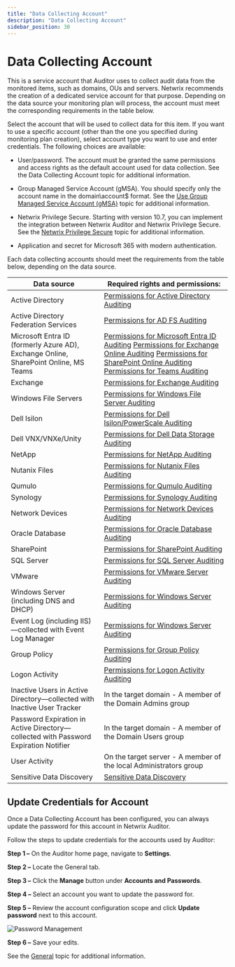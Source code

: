 ```yaml
---
title: "Data Collecting Account"
description: "Data Collecting Account"
sidebar_position: 30
---
```


# Data Collecting Account

This is a service account that Auditor uses to collect audit data from the monitored items, such as
domains, OUs and servers. Netwrix recommends the creation of a dedicated service account for that
purpose. Depending on the data source your monitoring plan will process, the account must meet the
corresponding requirements in the table below.

Select the account that will be used to collect data for this item. If you want to use a specific
account (other than the one you specified during monitoring plan creation), select account type you
want to use and enter credentials. The following choices are available:

- User/password. The account must be granted the same permissions and access rights as the default
  account used for data collection. See the Data Collecting Account topic for additional
  information.
- Group Managed Service Account (gMSA). You should specify only the account name in the
  domain\account$ format. See the
  [Use Group Managed Service Account (gMSA)](/docs/auditor/10.8/requirements/gmsa.md) topic for additional
  information.
- Netwrix Privilege Secure. Starting with version 10.7, you can implement the integration between
  Netwrix Auditor and Netwrix Privilege Secure. See the
  [Netwrix Privilege Secure](/docs/auditor/10.8/admin/settings/privilegesecure.md) topic for additional information.

- Application and secret for Microsoft 365 with modern authentication.

Each data collecting accounts should meet the requirements from the table below, depending on the
data source.

| Data source                                                                          | Required rights and permissions:                                                                                                                                                                                                                                                                                                                                                                                                   |
| ------------------------------------------------------------------------------------ | ---------------------------------------------------------------------------------------------------------------------------------------------------------------------------------------------------------------------------------------------------------------------------------------------------------------------------------------------------------------------------------------------------------------------------------- |
| Active Directory                                                                     | [Permissions for Active Directory Auditing](/docs/auditor/10.8/configuration/activedirectory/permissions.md)                                                                                                                                                                                                                                                                                                                                    |
| Active Directory Federation Services                                                 | [Permissions for AD FS Auditing](/docs/auditor/10.8/configuration/activedirectoryfederatedservices/permissions.md)                                                                                                                                                                                                                                                                                                                              |
| Microsoft Entra ID (formerly Azure AD), Exchange Online, SharePoint Online, MS Teams | [Permissions for Microsoft Entra ID Auditing](/docs/auditor/10.8/configuration/microsoft365/microsoftentraid/permissions/permissions.md) [Permissions for Exchange Online Auditing](/docs/auditor/10.8/configuration/microsoft365/exchangeonline/permissions.md) [Permissions for SharePoint Online Auditing ](/docs/auditor/10.8/configuration/microsoft365/sharepointonline/permissions/permissions.md) [Permissions for Teams Auditing](/docs/auditor/10.8/configuration/microsoft365/teams/permissions/permissions.md) |
| Exchange                                                                             | [Permissions for Exchange Auditing](/docs/auditor/10.8/configuration/exchange/permissions.md)                                                                                                                                                                                                                                                                                                                                                   |
| Windows File Servers                                                                 | [Permissions for Windows File Server Auditing](/docs/auditor/10.8/configuration/fileservers/windows/permissions.md)                                                                                                                                                                                                                                                                                                                             |
| Dell Isilon                                                                          | [Permissions for Dell Isilon/PowerScale Auditing](/docs/auditor/10.8/configuration/fileservers/dellisilon/permissions.md)                                                                                                                                                                                                                                                                                                                       |
| Dell VNX/VNXe/Unity                                                                  | [Permissions for Dell Data Storage Auditing](/docs/auditor/10.8/configuration/fileservers/delldatastorage/permissions.md)                                                                                                                                                                                                                                                                                                                       |
| NetApp                                                                               | [Permissions for NetApp Auditing](/docs/auditor/10.8/configuration/fileservers/netappcmode/permissions.md)                                                                                                                                                                                                                                                                                                                                      |
| Nutanix Files                                                                        | [Permissions for Nutanix Files Auditing](/docs/auditor/10.8/configuration/fileservers/nutanix/permissions.md)                                                                                                                                                                                                                                                                                                                                   |
| Qumulo                                                                               | [Permissions for Qumulo Auditing](/docs/auditor/10.8/configuration/fileservers/qumulo/permissions.md)                                                                                                                                                                                                                                                                                                                                           |
| Synology                                                                             | [Permissions for Synology Auditing](/docs/auditor/10.8/configuration/fileservers/synology/permissions.md)                                                                                                                                                                                                                                                                                                                                       |
| Network Devices                                                                      | [Permissions for Network Devices Auditing](/docs/auditor/10.8/configuration/networkdevices/permissions.md)                                                                                                                                                                                                                                                                                                                                      |
| Oracle Database                                                                      | [Permissions for Oracle Database Auditing](/docs/auditor/10.8/configuration/oracle/permissions.md)                                                                                                                                                                                                                                                                                                                                              |
| SharePoint                                                                           | [Permissions for SharePoint Auditing](/docs/auditor/10.8/configuration/sharepoint/permissions.md)                                                                                                                                                                                                                                                                                                                                               |
| SQL Server                                                                           | [Permissions for SQL Server Auditing ](/docs/auditor/10.8/configuration/sqlserver/permissions.md)                                                                                                                                                                                                                                                                                                                                               |
| VMware                                                                               | [Permissions for VMware Server Auditing ](/docs/auditor/10.8/configuration/vmware/permissions.md)                                                                                                                                                                                                                                                                                                                                               |
| Windows Server (including DNS and DHCP)                                              | [Permissions for Windows Server Auditing ](/docs/auditor/10.8/configuration/windowsserver/permissions.md)                                                                                                                                                                                                                                                                                                                                       |
| Event Log (including IIS)—collected with Event Log Manager                           | [Permissions for Windows Server Auditing ](/docs/auditor/10.8/configuration/windowsserver/permissions.md)                                                                                                                                                                                                                                                                                                                                       |
| Group Policy                                                                         | [Permissions for Group Policy Auditing ](/docs/auditor/10.8/configuration/grouppolicy/permissions.md)                                                                                                                                                                                                                                                                                                                                           |
| Logon Activity                                                                       | [Permissions for Logon Activity Auditing ](/docs/auditor/10.8/configuration/logonactivity/permissions.md)                                                                                                                                                                                                                                                                                                                                       |
| Inactive Users in Active Directory—collected with Inactive User Tracker              | In the target domain - A member of the Domain Admins group                                                                                                                                                                                                                                                                                                                                                                         |
| Password Expiration in Active Directory—collected with Password Expiration Notifier  | In the target domain - A member of the Domain Users group                                                                                                                                                                                                                                                                                                                                                                          |
| User Activity                                                                        | On the target server - A member of the local Administrators group                                                                                                                                                                                                                                                                                                                                                                  |
| Sensitive Data Discovery                                                             | [Sensitive Data Discovery ](/docs/auditor/10.8/admin/settings/sensitivedatadiscovery.md)                                                                                                                                                                                                                                                                                                                                                                 |

## Update Credentials for Account

Once a Data Collecting Account has been configured, you can always update the password for this
account in Netwrix Auditor.

Follow the steps to update credentials for the accounts used by Auditor:

**Step 1 –** On the Auditor home page, navigate to **Settings**.

**Step 2 –** Locate the General tab.

**Step 3 –** Click the **Manage** button under **Accounts and Passwords**.

**Step 4 –** Select an account you want to update the password for.

**Step 5 –** Review the account configuration scope and click **Update password** next to this
account.

![Password Management](/images/auditor/10.7/admin/monitoringplans/updatecredentials.webp)

**Step 6 –** Save your edits.

See the [General](/docs/auditor/10.8/admin/settings/general.md) topic for additional information.
